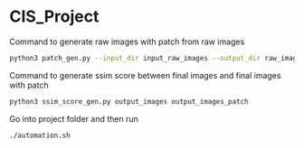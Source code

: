# CIS_Project

Command to generate raw images with patch from raw images
```bash
python3 patch_gen.py --input_dir input_raw_images --output_dir raw_images_patch --start_pos 50 50 --patch_area 0.1
```


Command to generate ssim score between final images and final images with patch
```bash
python3 ssim_score_gen.py output_images output_images_patch
```

Go into project folder and then run 

```bash
./automation.sh
```
